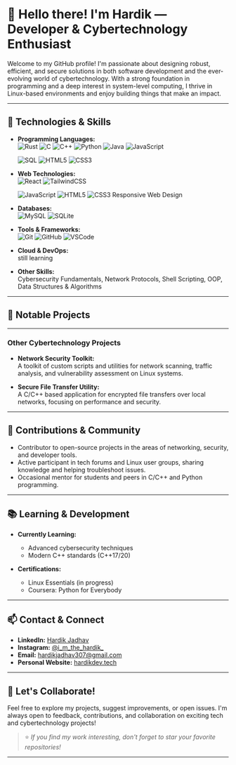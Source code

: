 # 👋 Hello there! I'm Hardik — Developer & Cybertechnology Enthusiast

Welcome to my GitHub profile! I'm passionate about designing robust, efficient, and secure solutions in both software development and the ever-evolving world of cybertechnology. With a strong foundation in programming and a deep interest in system-level computing, I thrive in Linux-based environments and enjoy building things that make an impact.

--- 

## 🚀 Technologies & Skills

- **Programming Languages:**  
  ![Rust](https://img.shields.io/badge/Rust-000000?style=for-the-badge&logo=rust&logoColor=white)
  ![C](https://img.shields.io/badge/C-A8B9CC?style=for-the-badge&logo=c&logoColor=white)
  ![C++](https://img.shields.io/badge/C++-00599C?style=for-the-badge&logo=c%2B%2B&logoColor=white)
  ![Python](https://img.shields.io/badge/Python-3776AB?style=for-the-badge&logo=python&logoColor=white)
  ![Java](https://img.shields.io/badge/Java-007396?style=for-the-badge&logo=java&logoColor=white)
  ![JavaScript](https://img.shields.io/badge/JavaScript-F7DF1E?style=for-the-badge&logo=javascript&logoColor=black)

  ![SQL](https://img.shields.io/badge/SQL-4479A1?style=for-the-badge&logo=postgresql&logoColor=white)
  ![HTML5](https://img.shields.io/badge/HTML5-E34F26?style=for-the-badge&logo=html5&logoColor=white)
  ![CSS3](https://img.shields.io/badge/CSS3-1572B6?style=for-the-badge&logo=css3&logoColor=white)

- **Web Technologies:**  
  ![React](https://img.shields.io/badge/React-20232A?style=for-the-badge&logo=react&logoColor=61DAFB)
  ![TailwindCSS](https://img.shields.io/badge/TailwindCSS-38B2AC?style=for-the-badge&logo=tailwind-css&logoColor=white)
 
  ![JavaScript](https://img.shields.io/badge/JavaScript-F7DF1E?style=for-the-badge&logo=javascript&logoColor=black)
  ![HTML5](https://img.shields.io/badge/HTML5-E34F26?style=for-the-badge&logo=html5&logoColor=white)
  ![CSS3](https://img.shields.io/badge/CSS3-1572B6?style=for-the-badge&logo=css3&logoColor=white)
  Responsive Web Design

- **Databases:**  
  ![MySQL](https://img.shields.io/badge/MySQL-4479A1?style=for-the-badge&logo=mysql&logoColor=white)
  ![SQLite](https://img.shields.io/badge/SQLite-003B57?style=for-the-badge&logo=sqlite&logoColor=white)

- **Tools & Frameworks:**  
  ![Git](https://img.shields.io/badge/Git-F05032?style=for-the-badge&logo=git&logoColor=white)
  ![GitHub](https://img.shields.io/badge/GitHub-181717?style=for-the-badge&logo=github&logoColor=white)
  ![VSCode](https://img.shields.io/badge/VS%20Code-007ACC?style=for-the-badge&logo=visual-studio-code&logoColor=white)
  
 - **Cloud & DevOps:**  
still learning

- **Other Skills:**  
  Cybersecurity Fundamentals, Network Protocols, Shell Scripting, OOP, Data Structures & Algorithms

---

## 📂 Notable Projects



---

### Other Cybertechnology Projects

- **Network Security Toolkit:**  
  A toolkit of custom scripts and utilities for network scanning, traffic analysis, and vulnerability assessment on Linux systems.

- **Secure File Transfer Utility:**  
  A C/C++ based application for encrypted file transfers over local networks, focusing on performance and security.

---

## 🤝 Contributions & Community

- Contributor to open-source projects in the areas of networking, security, and developer tools.
- Active participant in tech forums and Linux user groups, sharing knowledge and helping troubleshoot issues.
- Occasional mentor for students and peers in C/C++ and Python programming.

---

## 📚 Learning & Development

- **Currently Learning:**  
  - Advanced cybersecurity techniques
  - Modern C++ standards (C++17/20)
  
- **Certifications:**  
  - Linux Essentials (in progress)
  - Coursera: Python for Everybody

---

## 📫 Contact & Connect

- **LinkedIn:** [Hardik Jadhav](https://www.linkedin.com/in/hardik-jadhav-500b48301?utm_source=share&utm_campaign=share_via&utm_content=profile&utm_medium=android_app)
- **Instagram:** [@i_m_the_hardik_](https://www.instagram.com/i_m_the_hardik_/?igsh=MTcyczZhMnlmMGlkeA%3D%3D&utm_source=ig_contact_invite#)
- **Email:** hardikjadhav307@gmail.com
- **Personal Website:** [hardikdev.tech](https://hardikdev.tech)

---

## 🚀 Let's Collaborate!

Feel free to explore my projects, suggest improvements, or open issues. I'm always open to feedback, contributions, and collaboration on exciting tech and cybertechnology projects!

> ⭐️ _If you find my work interesting, don't forget to star your favorite repositories!_

---

